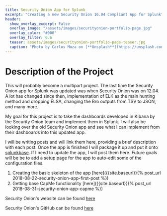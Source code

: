 ```yaml
---
title: Security Onion App for Splunk
excerpt: "Creating a new Security Onion 16.04 Compliant App for Splunk"
header:
  show_overlay_excerpt: False
  overlay_image: "/assets/images/securityonion-portfolio-page.jpg"
  overlay_color: "#000"
  overlay_filter: 0.6
  teaser: assets/images/securityonion-portfolio-page-teaser.jpg
  caption: "Photo by Carlos Muza on [**Unsplash**](https://unsplash.com)"
---
```


# Description of the Project

This will probably become a multipart project.  The last time the Security Onion app for Splunk was updated was when Security Onion was on 12.04. A lot has changed since then, implementation of ELK as the main hunting method and dropping ELSA, changing the Bro outputs from TSV to JSON, and many more.

My goal for this project is to take the dashboards developed in Kibana by the Security Onion team and implement them in Splunk.  I will also be looking over the old Security Onion app and see what I can implement from their dashboards into this updated app.

I will be writing posts and will link them here, providing a brief description with each post.  Once the app is finished I will package it up and put it onto [splunkbase](https://splunkbase.splunk.com/ "Splunkbase").  If I need to update the app, I will post them here.  Future goals will be be to add a setup page for the app to auto-edit some of the configuration files.

1. Creating the basic skeleton of the app [here]({{site.baseurl}}{% post_url 2018-08-22-security-onion-app-first-post %})
2. Getting base CapMe functionality [here]({{site.baseurl}}{% post_url 2018-08-31-security-onion-app-capme %})

Security Onion's website can be found [here](https://securityonion.net/ "Security Onion")

Security Onion's GitHub can be found [here](https://github.com/security-onion-solutions/security-onion/wiki/IntroductionToSecurityOnion "Security Onion GitHub")
